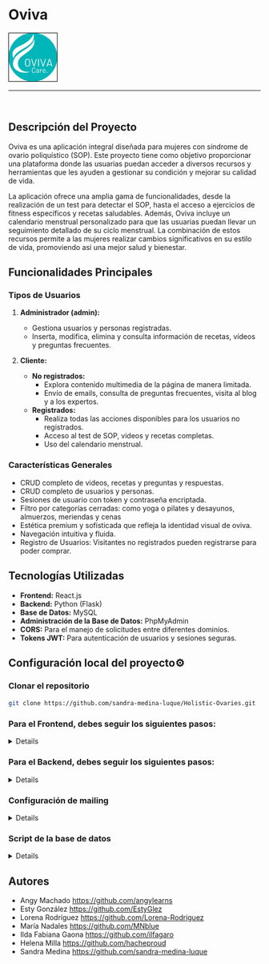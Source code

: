 # Oviva
![Image Oviva](./HolisticFront/public/image/logo.png)
***
</br>

<p>

## Descripción del Proyecto

Oviva es una aplicación integral diseñada para mujeres con síndrome de ovario poliquístico (SOP). Este proyecto tiene como objetivo proporcionar una plataforma donde las usuarias puedan acceder a diversos recursos y herramientas que les ayuden a gestionar su condición y mejorar su calidad de vida. 

La aplicación ofrece una amplia gama de funcionalidades, desde la realización de un test para detectar el SOP, hasta el acceso a ejercicios de fitness específicos y recetas saludables. Además, Oviva incluye un calendario menstrual personalizado para que las usuarias puedan llevar un seguimiento detallado de su ciclo menstrual. La combinación de estos recursos permite a las mujeres realizar cambios significativos en su estilo de vida, promoviendo así una mejor salud y bienestar.
</p>

## Funcionalidades Principales

### Tipos de Usuarios

1. **Administrador (admin):**
   - Gestiona usuarios y personas registradas.
   - Inserta, modifica, elimina y consulta información de recetas, vídeos y preguntas frecuentes.

2. **Cliente:**
   - **No registrados:** 
     - Explora contenido multimedia de la página de manera limitada.
     - Envío de emails, consulta de preguntas frecuentes, visita al blog y a los expertos.
   - **Registrados:** 
     - Realiza todas las acciones disponibles para los usuarios no registrados.
     - Acceso al test de SOP, videos y recetas completas.
     - Uso del calendario menstrual.

### Características Generales
- CRUD completo de videos, recetas y preguntas y respuestas.
- CRUD completo de usuarios y personas.
- Sesiones de usuario con token y contraseña encriptada.
- Filtro por categorías cerradas: como yoga o pilates y desayunos, almuerzos, meriendas y cenas
- Estética premium y sofisticada que refleja la identidad visual de oviva.
- Navegación intuitiva y fluida.
- Registro de Usuarios: Visitantes no registrados pueden registrarse para poder comprar.

## Tecnologías Utilizadas
- **Frontend:** React.js
- **Backend:** Python (Flask)
- **Base de Datos:** MySQL
- **Administración de la Base de Datos:** PhpMyAdmin
- **CORS:** Para el manejo de solicitudes entre diferentes dominios.
- **Tokens JWT:** Para autenticación de usuarios y sesiones seguras.

<summary><h2> Configuración local del proyecto⚙ </h2></summary>

### Clonar el repositorio
 ```bash
git clone https://github.com/sandra-medina-luque/Holistic-Ovaries.git
```
<summary> <h3>Para el Frontend, debes seguir los siguientes pasos: </h3></summary>

<details> 
 
##### Entrar en la carpeta del repositorio - Frontend
```bash
cd .\Holistic-Ovaries\HolisticFront\
```
##### Par instalar las dependencias del Frontend, copia la siguiente línea
 ```bash
npm i
```
##### Para arrancar el servidor
```bash
npm run dev
```
##### Esto iniciará el servidor en __http://localhost:5173__ usando vite con React.

</details>

<summary> <h3>Para el Backend, debes seguir los siguientes pasos: </h3></summary>

<details>   
 
##### Entrar en la carpeta del repositorio - Backend
```bash
cd .\Holistic-Ovaries\HolisticBack\
```

##### Añade un entorno virtual llamado venv
```bash
python -m virtualenv venv
```

##### Activar el entorno virtual
```bash
python -m virtualenv venv
```

##### Instalar todas las dependencias a partir del archivo requirements
```bash
pip install -r requirements.txt
```

##### Arrancar el servidor - Backend
```bash
python index.py
```
</details>

<summary> <h3>Configuración de mailing </h3></summary>

<details>
<br>
1.Crea una cuenta gratuita en: https://www.emailjs.com/
   
2.En el componente FormContact.jsx: cambia serviceID y emailjs.init.

![service id](./HolisticFront/public/image/serviceId.png)

![init email](./HolisticFront/public/image/initEmail.png)

Puedes obtener estos valores en:

![service id](./HolisticFront/public/image/getServiceId.png)

![public key](./HolisticFront/public/image/publicKey.png)

![email templates](./HolisticFront/public/image/emailTemplates.png)

3. En el apartado de notificaciones cambia el email y añade tu direcciñon. 
   
</details>

<summary> <h3>Script de la base de datos </h3></summary>
<details>

## Descargar archivo SQL

Puedes descargar el archivo SQL necesario para este proyecto haciendo clic en el siguiente enlace:

[Descargar archivo SQL](https://raw.githubusercontent.com/sandra-medina-luque/Holistic-Ovaries/main/HolisticFront/public/oviva-8.sql)

Debes guardarlo con extension .sql y luego ya lo puedes importar con tu gestor de bases de datos para tener la BD del proyecto.

Si usas xampp puedes hacerlo desde PhpMyAdmin siguiendo estos pasos:

1. Accede a phpMyAdmin.
2. Selecciona la base de datos (o crea una nueva).
3. Haz clic en la pestaña "Importar".
4. Selecciona el archivo `.sql` y configura las opciones (si es necesario).
5. Haz clic en "Continuar" para iniciar la importación.
6. Verifica que la importación fue exitosa y que los datos están correctos.

</details>

## Autores
- Angy Machado https://github.com/angylearns
- Esty González https://github.com/EstyGlez
- Lorena Rodríguez https://github.com/Lorena-Rodriguez
- María Nadales https://github.com/MNblue
- Ilda Fabiana Gaona https://github.com/ilfagaro
- Helena Milla https://github.com/hacheproud
- Sandra Medina https://github.com/sandra-medina-luque

